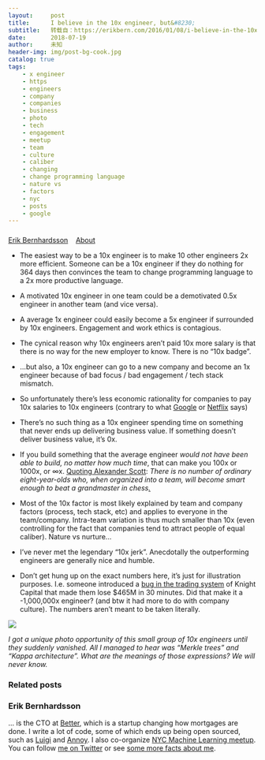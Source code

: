 ```yaml
---
layout:     post
title:      I believe in the 10x engineer, but&#8230;
subtitle:   转载自：https://erikbern.com/2016/01/08/i-believe-in-the-10x-engineer-but.html
date:       2018-07-19
author:     未知
header-img: img/post-bg-cook.jpg
catalog: true
tags:
    - x engineer
    - https
    - engineers
    - company
    - companies
    - business
    - photo
    - tech
    - engagement
    - meetup
    - team
    - culture
    - caliber
    - changing
    - change programming language
    - nature vs
    - factors
    - nyc
    - posts
    - google
---
```


### 
[Erik Bernhardsson](https://erikbern.com/)
   [About](https://erikbern.com/about.html)


- The easiest way to be a 10x engineer is to make 10 other engineers 2x more efficient. Someone can be a 10x engineer if they do nothing for 364 days then convinces the team to change programming language to a 2x more productive language.

- A motivated 10x engineer in one team could be a demotivated 0.5x engineer in another team (and vice versa).

- A average 1x engineer could easily become a 5x engineer if surrounded by 10x engineers. Engagement and work ethics is contagious.

- The cynical reason why 10x engineers aren’t paid 10x more salary is that there is no way for the new employer to know. There is no “10x badge”.

- …but also, a 10x engineer can go to a new company and become an 1x engineer because of bad focus / bad engagement / tech stack mismatch.

- So unfortunately there’s less economic rationality for companies to pay 10x salaries to 10x engineers (contrary to what [Google](http://www.businessinsider.com/google-policy-to-pay-unfairly-2015-4) or [Netflix](http://www.slideshare.net/reed2001/culture-1798664/98-Takes_Great_Judgment_Goal_is) says)

- There’s no such thing as a 10x engineer spending time on something that never ends up delivering business value. If something doesn’t deliver business value, it’s 0x.

- If you build something that the average engineer *would not have been able to build, no matter how much time*, that can make you 100x or 1000x, or ∞x. [Quoting Alexander Scott](http://slatestarcodex.com/2015/12/27/things-that-are-not-superintelligences): *There is no number of ordinary eight-year-olds who, when organized into a team, will become smart enough to beat a grandmaster in chess[.](http://slatestarcodex.com/2015/12/27/things-that-are-not-superintelligences)*

- Most of the 10x factor is most likely explained by team and company factors (process, tech stack, etc) and applies to everyone in the team/company. Intra-team variation is thus much smaller than 10x (even controlling for the fact that companies tend to attract people of equal caliber). Nature vs nurture…

- I’ve never met the legendary “10x jerk”. Anecdotally the outperforming engineers are generally nice and humble.

- Don’t get hung up on the exact numbers here, it’s just for illustration purposes. I.e. someone introduced a [bug in the trading system](http://pythonsweetness.tumblr.com/post/64740079543/how-to-lose-172222-a-second-for-45-minutes) of Knight Capital that made them lose $465M in 30 minutes. Did that make it a -1,000,000x engineer? (and btw it had more to do with company culture). The numbers aren’t meant to be taken literally.


![](https://erikbern.com/assets/2016/01/business_meeting_3-1024x440.jpg)


*I got a unique photo opportunity of this small group of 10x engineers until they suddenly vanished. All I managed to hear was “Merkle trees” and “Kappa architecture”. What are the meanings of those expressions? We will never know.*

### Related posts

### Erik Bernhardsson

... is the CTO at [Better](https://better.com/.), which is a startup changing how mortgages are done. I write a lot of code, some of which ends up being open sourced, such as [Luigi](https://github.com/spotify/luigi) and [Annoy](https://github.com/spotify/annoy). I also co-organize [NYC Machine Learning meetup](https://www.meetup.com/NYC-Machine-Learning). You can follow [me on Twitter](https://twitter.com/fulhack) or see [some more facts about me](https://erikbern.com/about.html).
